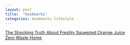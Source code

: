 ```yaml
---
layout: post
title:  "bookmarks"
categories: bookmarks lifestyle
---
```

[The Shocking Truth About Freshly Squeezed Orange Juice](http://articles.mercola.com/sites/articles/archive/2011/08/16/dirty-little-secret-orange-juice-is-artificially-flavored-to-taste-like-oranges.aspx)  
[Zero Waste Home](http://www.zerowastehome.com/)
